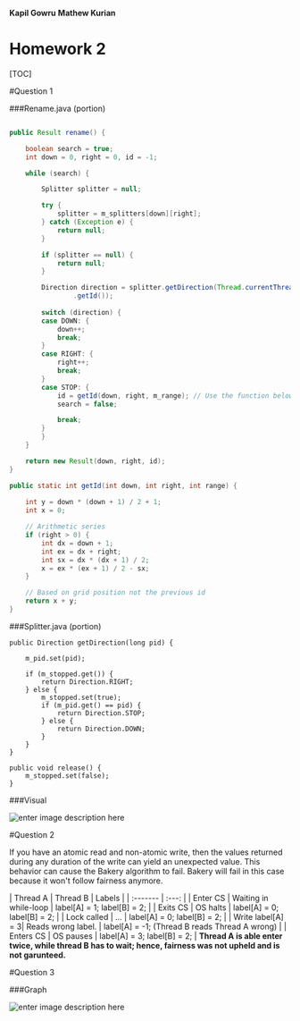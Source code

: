 
**Kapil Gowru**
**Mathew Kurian**

Homework 2
======

[TOC]

#Question 1

###Rename.java  (portion)

```java

public Result rename() {

	boolean search = true;
	int down = 0, right = 0, id = -1;

	while (search) {

		Splitter splitter = null;

		try {
			splitter = m_splitters[down][right];
		} catch (Exception e) {
			return null;
		}

		if (splitter == null) {
			return null;
		}

		Direction direction = splitter.getDirection(Thread.currentThread()
				.getId());
		
		switch (direction) {
		case DOWN: {
			down++;
			break;
		}
		case RIGHT: {
			right++;
			break;
		}
		case STOP: {
			id = getId(down, right, m_range); // Use the function below to calculate id from the returned Result
			search = false;

			break;
		}
		}
	}

	return new Result(down, right, id);
}

public static int getId(int down, int right, int range) {
	
	int y = down * (down + 1) / 2 + 1;
	int x = 0;

	// Arithmetic series
	if (right > 0) {
		int dx = down + 1;
		int ex = dx + right;
		int sx = dx * (dx + 1) / 2;
		x = ex * (ex + 1) / 2 - sx;
	}

	// Based on grid position not the previous id
	return x + y;
}
```
###Splitter.java (portion)

```
public Direction getDirection(long pid) {

	m_pid.set(pid);

	if (m_stopped.get()) {
		return Direction.RIGHT;
	} else {
		m_stopped.set(true);
		if (m_pid.get() == pid) { 
			return Direction.STOP;
		} else {
			return Direction.DOWN;
		}
	}
}

public void release() {
	m_stopped.set(false);
}
```

###Visual

![enter image description here](http://i.imgur.com/tk5sZEW.png)

#Question 2

If you have an atomic read and non-atomic write, then the values returned during any duration of the write can yield an unexpected value. This behavior can cause the Bakery algorithm to fail. Bakery will fail in this case because it won't follow fairness anymore.

| Thread A  | Thread B | Labels |
| :------- | :---: |
| Enter CS | Waiting in while-loop | label[A] = 1; label[B] = 2; |
| Exits CS | OS halts | label[A] = 0; label[B] = 2; |
| Lock called | ... | label[A] = 0; label[B] = 2; |
| Write label[A] = 3| Reads wrong label. | label[A] = -1; (Thread B reads Thread A wrong) |
| Enters CS |  OS pauses | label[A] = 3; label[B] = 2; |
**Thread A is able enter twice, while thread B has to wait; hence, fairness was not upheld and is not garunteed.**

#Question 3

###Graph

![enter image description here](http://i.imgur.com/ABpimGf.png)

